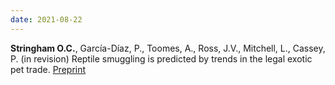 ```yaml
---
date: 2021-08-22
---
```


**Stringham O.C.**, García-Díaz, P., Toomes, A., Ross, J.V., Mitchell, L., Cassey, P. (in revision) Reptile smuggling is predicted by trends in the legal exotic pet trade. [Preprint](https://doi.org/10.32942/osf.io/t42fd)
